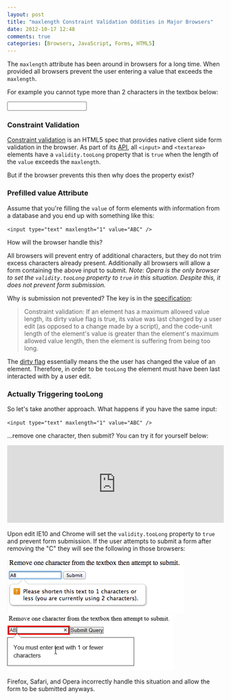```yaml
---
layout: post
title: "maxlength Constraint Validation Oddities in Major Browsers"
date: 2012-10-17 12:48
comments: true
categories: [Browsers, JavaScript, Forms, HTML5]
---
```


The `maxlength` attribute has been around in browsers for a long time.  When provided all browsers prevent the user entering a value that exceeds the `maxlength`.

For example you cannot type more than 2 characters in the textbox below:

<input type="text" maxlength="2" />

### Constraint Validation

[Constraint validation](https://developer.mozilla.org/en-US/docs/HTML/HTML5/Constraint_validation_) is an HTML5 spec that provides native client side form validation in the browser.  As part of its [API](https://developer.mozilla.org/en-US/docs/HTML/Forms_in_HTML#Constraint_Validation_API), all `<input>` and `<textarea>` elements have a `validity.tooLong` property that is `true` when the length of the `value` exceeds the `maxlength`.

But if the browser prevents this then why does the property exist?

<!--more-->

### Prefilled value Attribute

Assume that you're filling the `value` of form elements with information from a database and you end up with something like this:

`<input type="text" maxlength="1" value="ABC" />`

How will the browser handle this?

All browsers will prevent entry of additional characters, but they do not trim excess characters already present.  Additionally all browsers will allow a form containing the above input to submit.  *Note: Opera is the only browser to set the `validity.tooLong` property to `true` in this situation.  Despite this, it does not prevent form submission.*

Why is submission not prevented?  The key is in the [specification](http://www.whatwg.org/specs/web-apps/current-work/#concept-input-value-dirty-flag):

> Constraint validation: If an element has a maximum allowed value length, its dirty value flag is true, its value was last changed by a user edit (as opposed to a change made by a script), and the code-unit length of the element's value is greater than the element's maximum allowed value length, then the element is suffering from being too long.

The [dirty flag](http://www.whatwg.org/specs/web-apps/current-work/#concept-input-value-dirty-flag) essentially means the the user has changed the value of an element.  Therefore, in order to be `tooLong` the element must have been last interacted with by a user edit.

### Actually Triggering tooLong

So let's take another approach.  What happens if you have the same input:

`<input type="text" maxlength="1" value="ABC" />`

...remove one character, then submit?  You can try it for yourself below:

<iframe style="width: 100%; height: 180px;" src="http://jsfiddle.net/tj_vantoll/epCQe/embedded/result,html/" allowfullscreen="allowfullscreen" frameborder="0"></iframe>

Upon edit IE10 and Chrome will set the `validity.tooLong` property to `true` and prevent form submission.  If the user attempts to submit a form after removing the "C" they will see the following in those browsers:

![Chrome](/images/posts/2012-10-17/Chrome.png "Chrome")
![IE10](/images/posts/2012-10-17/IE10.png "IE10")

Firefox, Safari, and Opera incorrectly handle this situation and allow the form to be submitted anyways.
